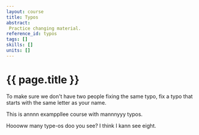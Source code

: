 ```yaml
---
layout: course
title: Typos
abstract:
 Practice changing material.
reference_id: typos
tags: []
skills: []
units: []
---
```


# {{ page.title }}

To make sure we don't have two people fixing the same typo, fix a typo that starts with the same letter as your name.

This is annnn examppllee course with mannnyyy typos.

Hoooww many type-os doo you see? I think I kann see eight.
